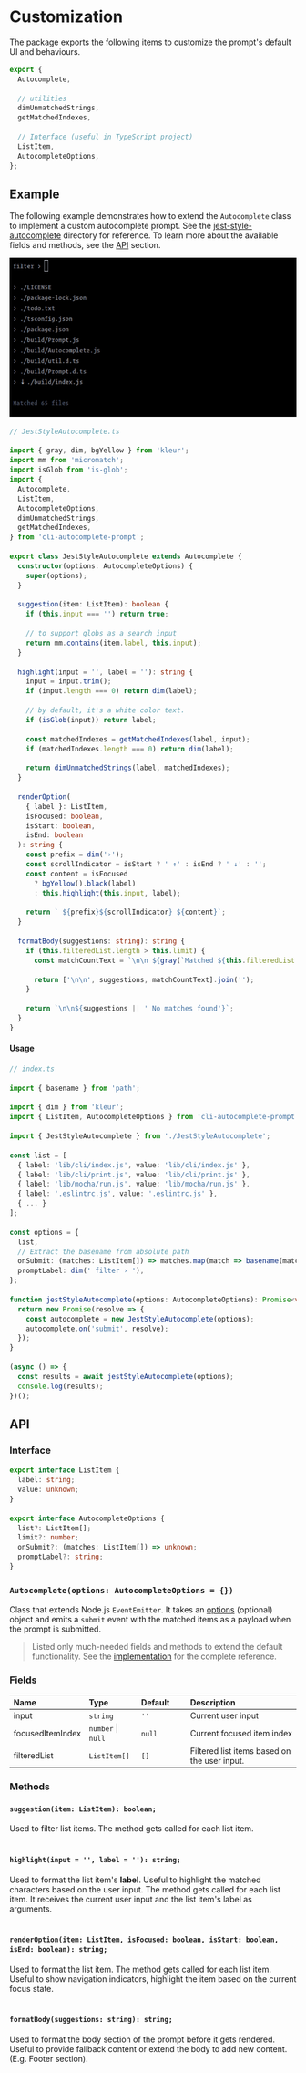 # Customization
The package exports the following items to customize the prompt's default UI and behaviours.

```javascript
export {
  Autocomplete,

  // utilities
  dimUnmatchedStrings,
  getMatchedIndexes,

  // Interface (useful in TypeScript project)
  ListItem,
  AutocompleteOptions,
};
```

## Example
The following example demonstrates how to extend the `Autocomplete` class to implement a
custom autocomplete prompt. See the [jest-style-autocomplete](./examples/jest-style-autocomplete/index.ts)
directory for reference. To learn more about the available fields and methods, see the [API](#api) section.

![autocomplete prompt in action](./media/example-demo.gif)

```typescript
// JestStyleAutocomplete.ts

import { gray, dim, bgYellow } from 'kleur';
import mm from 'micromatch';
import isGlob from 'is-glob';
import {
  Autocomplete,
  ListItem,
  AutocompleteOptions,
  dimUnmatchedStrings,
  getMatchedIndexes,
} from 'cli-autocomplete-prompt';

export class JestStyleAutocomplete extends Autocomplete {
  constructor(options: AutocompleteOptions) {
    super(options);
  }

  suggestion(item: ListItem): boolean {
    if (this.input === '') return true;

    // to support globs as a search input
    return mm.contains(item.label, this.input);
  }

  highlight(input = '', label = ''): string {
    input = input.trim();
    if (input.length === 0) return dim(label);

    // by default, it's a white color text.
    if (isGlob(input)) return label;

    const matchedIndexes = getMatchedIndexes(label, input);
    if (matchedIndexes.length === 0) return dim(label);

    return dimUnmatchedStrings(label, matchedIndexes);
  }

  renderOption(
    { label }: ListItem,
    isFocused: boolean,
    isStart: boolean,
    isEnd: boolean
  ): string {
    const prefix = dim('›');
    const scrollIndicator = isStart ? ' ↑' : isEnd ? ' ↓' : '';
    const content = isFocused
      ? bgYellow().black(label)
      : this.highlight(this.input, label);

    return ` ${prefix}${scrollIndicator} ${content}`;
  }

  formatBody(suggestions: string): string {
    if (this.filteredList.length > this.limit) {
      const matchCountText = `\n\n ${gray(`Matched ${this.filteredList.length} files`)}`;

      return ['\n\n', suggestions, matchCountText].join('');
    }

    return `\n\n${suggestions || ' No matches found'}`;
  }
}
```

#### Usage

```typescript
// index.ts

import { basename } from 'path';

import { dim } from 'kleur';
import { ListItem, AutocompleteOptions } from 'cli-autocomplete-prompt';

import { JestStyleAutocomplete } from './JestStyleAutocomplete';

const list = [
  { label: 'lib/cli/index.js', value: 'lib/cli/index.js' },
  { label: 'lib/cli/print.js', value: 'lib/cli/print.js' },
  { label: 'lib/mocha/run.js', value: 'lib/mocha/run.js' },
  { label: '.eslintrc.js', value: '.eslintrc.js' },
  { ... }
];

const options = {
  list,
  // Extract the basename from absolute path
  onSubmit: (matches: ListItem[]) => matches.map(match => basename(match.value)),
  promptLabel: dim(' filter › '),
};

function jestStyleAutocomplete(options: AutocompleteOptions): Promise<void> {
  return new Promise(resolve => {
    const autocomplete = new JestStyleAutocomplete(options);
    autocomplete.on('submit', resolve);
  });
}

(async () => {
  const results = await jestStyleAutocomplete(options);
  console.log(results);
})();
```

## API

### Interface
```typescript
export interface ListItem {
  label: string;
  value: unknown;
}

export interface AutocompleteOptions {
  list?: ListItem[];
  limit?: number;
  onSubmit?: (matches: ListItem[]) => unknown;
  promptLabel?: string;
}
```

### `Autocomplete(options: AutocompleteOptions = {})`
Class that extends Node.js `EventEmitter`. It takes an [options](./README.md#options)
(optional) object and emits a `submit` event with the matched items as a payload when the prompt is submitted.

> Listed only much-needed fields and methods to extend the default functionality. See the [implementation](./src/Autocomplete.ts) for the complete reference.

### Fields
| Name&nbsp;&nbsp;&nbsp;&nbsp;&nbsp;&nbsp; | Type&nbsp;&nbsp;&nbsp;&nbsp;&nbsp;&nbsp; | Default&nbsp;&nbsp;&nbsp;&nbsp;&nbsp;&nbsp; | Description |
| :--- | :--- | :--- | :--- |
| input | `string` | `''` | Current user input |
| focusedItemIndex | `number` \| `null` | `null` | Current focused item index |
| filteredList | `ListItem[]` | `[]` | Filtered list items based on the user input. |

### Methods

#### `suggestion(item: ListItem): boolean;`
Used to filter list items. The method gets called for each list item.
<br><br>

#### `highlight(input = '', label = ''): string;`
Used to format the list item's **label**. Useful to highlight the matched characters based on the user input.
The method gets called for each list item. It receives the current user input and the list item's label as arguments.
<br><br>

#### `renderOption(item: ListItem, isFocused: boolean, isStart: boolean, isEnd: boolean): string;`
Used to format the list item. The method gets called for each list item.
Useful to show navigation indicators, highlight the item based on the current focus state.
<br><br>

#### `formatBody(suggestions: string): string;`
Used to format the body section of the prompt before it gets rendered. Useful to provide fallback content or extend
the body to add new content. (E.g. Footer section).
